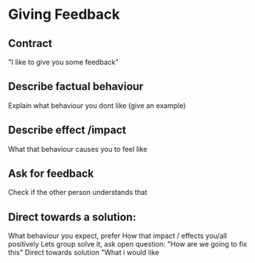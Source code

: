 # Giving Feedback

## Contract
"I like to give you some feedback"

## Describe factual behaviour

Explain what behaviour you dont like (give an example)

## Describe effect /impact

What that behaviour causes you to feel like

## Ask for feedback

Check if the other person understands that

## Direct towards a solution:

What behaviour you expect, prefer
How that impact / effects you/all  positively
Lets group solve it, ask open question:
"How are we going to fix this"
Direct towards solution
"What i would like

